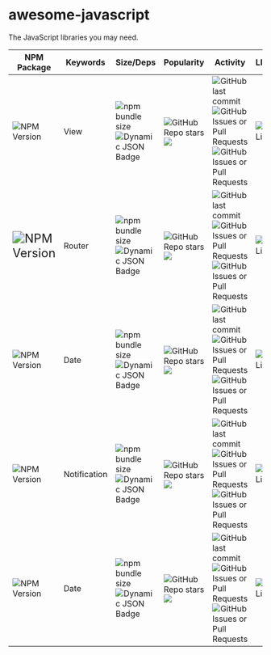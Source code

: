 # awesome-javascript

The JavaScript libraries you may need.

| NPM Package                                                  | Keywords     | Size/Deps                                                    | Popularity                                                   | Activity                                                     | LICENSE                                                      | Github                                             |
| ------------------------------------------------------------ | ------------ | ------------------------------------------------------------ | ------------------------------------------------------------ | ------------------------------------------------------------ | ------------------------------------------------------------ | -------------------------------------------------- |
| <img alt="NPM Version" src="https://img.shields.io/npm/v/react-dom?label=react-dom"> | View         | <img alt="npm bundle size" src="https://img.shields.io/bundlephobia/min/react-dom.svg?label=size" style="zoom:100%;" ><img alt="Dynamic JSON Badge" src="https://img.shields.io/badge/dynamic/json?url=https%3A%2F%2Fbundlephobia.com%2Fapi%2Fsize%3Fpackage%3Dreact-dom%4018.2.0%26record%3Dtrue&query=%24.dependencyCount&label=deps" style="zoom:100%;" > | <img alt="GitHub Repo stars" src="https://img.shields.io/github/stars/facebook/react" style="zoom:100%;" ><img src="https://img.shields.io/npm/dm/react-dom.svg" style="zoom:100%;" > | <img alt="GitHub last commit" src="https://img.shields.io/github/last-commit/facebook/react" style="zoom:00%;" ><img alt="GitHub Issues or Pull Requests" src="https://img.shields.io/github/issues/facebook/react" style="zoom:100%;" ><img alt="GitHub Issues or Pull Requests" src="https://img.shields.io/github/issues-closed/facebook/react" style="zoom:100%;" > | <img alt="NPM License" src="https://img.shields.io/npm/l/react-dom?label=" style="zoom:100%;" > | [link](https://github.com/facebook/react)          |
| <img alt="NPM Version" src="https://img.shields.io/npm/v/%40tanstack%2Freact-router?label=%40tanstack%2Freact-router" style="zoom:150%;" > | Router       | <img alt="npm bundle size" src="https://img.shields.io/bundlephobia/min/@tanstack/react-router.svg?label=size" style="zoom:100%;" ><img alt="Dynamic JSON Badge" src="https://img.shields.io/badge/dynamic/json?url=https%3A%2F%2Fbundlephobia.com%2Fapi%2Fsize%3Fpackage%3D@tanstack/react-router@1.29.2%26record%3Dtrue&query=%24.dependencyCount&label=deps" style="zoom:100%;" > | <img alt="GitHub Repo stars" src="https://img.shields.io/github/stars/TanStack/router" style="zoom:100%;" ><img src="https://img.shields.io/npm/dm/@tanstack/react-router.svg" style="zoom:100%;" > | <img alt="GitHub last commit" src="https://img.shields.io/github/last-commit/TanStack/router" style="zoom:100%;" ><img alt="GitHub Issues or Pull Requests" src="https://img.shields.io/github/issues/TanStack/router" style="zoom:100%;" ><img alt="GitHub Issues or Pull Requests" src="https://img.shields.io/github/issues-closed/TanStack/router" style="zoom:100%;" > | <img alt="NPM License" src="https://img.shields.io/npm/l/@tanstack/react-router?label=" style="zoom:100%;" > | [link](https://github.com/@tanstack/react-router)  |
| <img alt="NPM Version" src="https://img.shields.io/npm/v/date-fns?label=date-fns"> | Date         | <img alt="npm bundle size" src="https://img.shields.io/bundlephobia/min/date-fns.svg?label=size" style="zoom:100%;" ><img alt="Dynamic JSON Badge" src="https://img.shields.io/badge/dynamic/json?url=https%3A%2F%2Fbundlephobia.com%2Fapi%2Fsize%3Fpackage%3Ddate-fns@3.6.0%26record%3Dtrue&query=%24.dependencyCount&label=deps" style="zoom:100%;" > | <img alt="GitHub Repo stars" src="https://img.shields.io/github/stars/date-fns/date-fns" style="zoom:100%;" ><img src="https://img.shields.io/npm/dm/date-fns.svg" style="zoom:100%;" > | <img alt="GitHub last commit" src="https://img.shields.io/github/last-commit/date-fns/date-fns" style="zoom:100%;" ><img alt="GitHub Issues or Pull Requests" src="https://img.shields.io/github/issues/date-fns/date-fns" style="zoom:100%;" ><img alt="GitHub Issues or Pull Requests" src="https://img.shields.io/github/issues-closed/date-fns/date-fns" style="zoom:100%;" > | <img alt="NPM License" src="https://img.shields.io/npm/l/date-fns?label=" style="zoom:100%;" > | [link](https://github.com/date-fns/date-fns)       |
| <img alt="NPM Version" src="https://img.shields.io/npm/v/notistack?label=notistack"> | Notification | <img alt="npm bundle size" src="https://img.shields.io/bundlephobia/min/notistack.svg?label=size" style="zoom:100%;" ><img alt="Dynamic JSON Badge" src="https://img.shields.io/badge/dynamic/json?url=https%3A%2F%2Fbundlephobia.com%2Fapi%2Fsize%3Fpackage%3Dnotistack@3.0.1%26record%3Dtrue&query=%24.dependencyCount&label=deps" style="zoom:100%;" > | <img alt="GitHub Repo stars" src="https://img.shields.io/github/stars/iamhosseindhv/notistack" style="zoom:100%;" ><img src="https://img.shields.io/npm/dm/notistack.svg" style="zoom:100%;" > | <img alt="GitHub last commit" src="https://img.shields.io/github/last-commit/iamhosseindhv/notistack" style="zoom:100%;" ><img alt="GitHub Issues or Pull Requests" src="https://img.shields.io/github/issues/iamhosseindhv/notistack" style="zoom:100%;" ><img alt="GitHub Issues or Pull Requests" src="https://img.shields.io/github/issues-closed/iamhosseindhv/notistack" style="zoom:100%;" > | <img alt="NPM License" src="https://img.shields.io/npm/l/notistack?label=" style="zoom:100%;" > | [link](https://github.com/iamhosseindhv/notistack) |
| <img alt="NPM Version" src="https://img.shields.io/npm/v/dayjs?label=dayjs"> | Date         | <img alt="npm bundle size" src="https://img.shields.io/bundlephobia/min/dayjs.svg?label=size" style="zoom:100%;" ><img alt="Dynamic JSON Badge" src="https://img.shields.io/badge/dynamic/json?url=https%3A%2F%2Fbundlephobia.com%2Fapi%2Fsize%3Fpackage%3Ddayjs@1.11.10%26record%3Dtrue&query=%24.dependencyCount&label=deps" style="zoom:100%;" > | <img alt="GitHub Repo stars" src="https://img.shields.io/github/stars/iamkun/dayjs" style="zoom:100%;" ><img src="https://img.shields.io/npm/dm/dayjs.svg" style="zoom:100%;" > | <img alt="GitHub last commit" src="https://img.shields.io/github/last-commit/iamkun/dayjs" style="zoom:100%;" ><img alt="GitHub Issues or Pull Requests" src="https://img.shields.io/github/issues/iamkun/dayjs" style="zoom:100%;" ><img alt="GitHub Issues or Pull Requests" src="https://img.shields.io/github/issues-closed/iamkun/dayjs" style="zoom:100%;" > | <img alt="NPM License" src="https://img.shields.io/npm/l/dayjs?label=" style="zoom:100%;" > | [link](https://github.com/iamkun/dayjs)            |
